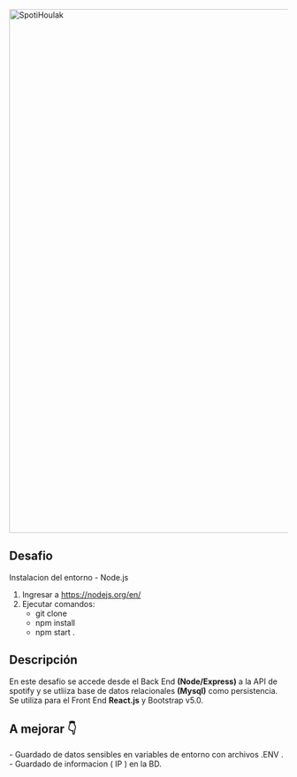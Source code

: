 <img width="947" alt="SpotiHoulak" src="https://user-images.githubusercontent.com/64628295/138977175-b1d2e0b4-176c-4714-9a52-db6347333b87.png">
<h2> Desafio </h2>

Instalacion del entorno - Node.js

1. Ingresar a https://nodejs.org/en/
1. Ejecutar comandos:<br>
   - git clone <br>
   - npm install <br>
   - npm start .

<h2>Descripción </h2>
En este desafio se accede  desde el Back End <b>(Node/Express)</b>  a la API de spotify y se utliiza base de datos relacionales <b>(Mysql)</b> como persistencia.<br>
Se utiliza  para el Front End <b>React.js</b> y Bootstrap v5.0. <br>
                                                                
                                                                
                                                                
<h2> A mejorar  👇 </h2>
- Guardado de datos sensibles en variables de entorno con archivos .ENV . <br>
- Guardado de informacion ( IP ) en la BD.
